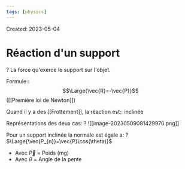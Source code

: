 ```yaml
---
tags: [physics] 
---
```

Created: 2023-05-04

# Réaction d'un support
?
La force qu'exerce le support sur l'objet.
<!--SR:!2024-04-13,85,190-->

Formule::$$\Large{\vec{R}=-\vec{P}}$$ ([[Première loi de Newton]])
<!--SR:!2024-09-16,299,250-->

Quand il y a des [[Frottement]], la réaction est:: inclinée
<!--SR:!2024-08-01,170,190-->

Représentations des deux cas:
?
![[image-20230509081429970.png]]
<!--SR:!2024-04-22,81,230-->

Pour un support inclinée la normale est égale a:
?
$\Large{\vec{P_{n}}=\vec{P}\cos(\theta)}$
- Avec $\vec{P}$ = Poids (mg)
- Avec $\theta$ = Angle de la pente
<!--SR:!2024-10-27,291,226-->
